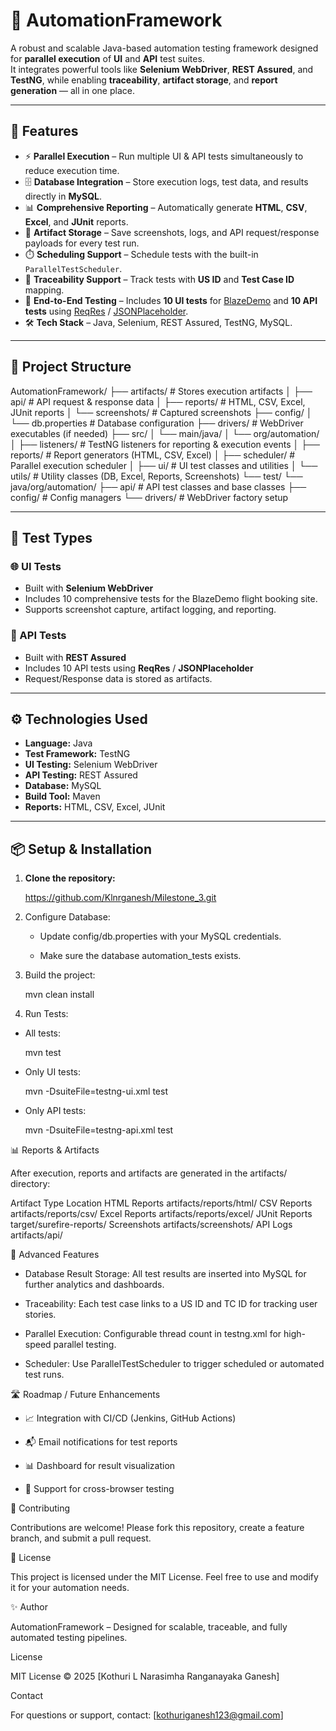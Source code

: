 # 🧪 AutomationFramework

A robust and scalable Java-based automation testing framework designed for **parallel execution** of **UI** and **API** test suites.  
It integrates powerful tools like **Selenium WebDriver**, **REST Assured**, and **TestNG**, while enabling **traceability**, **artifact storage**, and **report generation** — all in one place.

---

## 🚀 Features

- ⚡ **Parallel Execution** – Run multiple UI & API tests simultaneously to reduce execution time.
- 🗄️ **Database Integration** – Store execution logs, test data, and results directly in **MySQL**.
- 📊 **Comprehensive Reporting** – Automatically generate **HTML**, **CSV**, **Excel**, and **JUnit** reports.
- 📁 **Artifact Storage** – Save screenshots, logs, and API request/response payloads for every test run.
- ⏱️ **Scheduling Support** – Schedule tests with the built-in `ParallelTestScheduler`.
- 🧩 **Traceability Support** – Track tests with **US ID** and **Test Case ID** mapping.
- 🧪 **End-to-End Testing** – Includes **10 UI tests** for [BlazeDemo](https://blazedemo.com/) and **10 API tests** using [ReqRes](https://reqres.in/) / [JSONPlaceholder](https://jsonplaceholder.typicode.com/).
- 🛠️ **Tech Stack** – Java, Selenium, REST Assured, TestNG, MySQL.

---

## 📁 Project Structure

AutomationFramework/
├── artifacts/ # Stores execution artifacts
│ ├── api/ # API request & response data
│ ├── reports/ # HTML, CSV, Excel, JUnit reports
│ └── screenshots/ # Captured screenshots
├── config/
│ └── db.properties # Database configuration
├── drivers/ # WebDriver executables (if needed)
├── src/
│ └── main/java/
│ └── org/automation/
│ ├── listeners/ # TestNG listeners for reporting & execution events
│ ├── reports/ # Report generators (HTML, CSV, Excel)
│ ├── scheduler/ # Parallel execution scheduler
│ ├── ui/ # UI test classes and utilities
│ └── utils/ # Utility classes (DB, Excel, Reports, Screenshots)
└── test/
└── java/org/automation/
├── api/ # API test classes and base classes
├── config/ # Config managers
└── drivers/ # WebDriver factory setup


---

## 🧪 Test Types

### 🌐 UI Tests
- Built with **Selenium WebDriver**
- Includes 10 comprehensive tests for the BlazeDemo flight booking site.
- Supports screenshot capture, artifact logging, and reporting.

### 🔗 API Tests
- Built with **REST Assured**
- Includes 10 API tests using **ReqRes** / **JSONPlaceholder**
- Request/Response data is stored as artifacts.

---

## ⚙️ Technologies Used

- **Language:** Java
- **Test Framework:** TestNG
- **UI Testing:** Selenium WebDriver
- **API Testing:** REST Assured
- **Database:** MySQL
- **Build Tool:** Maven
- **Reports:** HTML, CSV, Excel, JUnit

---

## 📦 Setup & Installation

1. **Clone the repository:**
   
   https://github.com/Klnrganesh/Milestone_3.git


2. Configure Database:

   * Update config/db.properties with your MySQL credentials.

   * Make sure the database automation_tests exists.

3. Build the project:

    mvn clean install


4. Run Tests:

  * All tests:

     mvn test


  * Only UI tests:

    mvn -DsuiteFile=testng-ui.xml test


* Only API tests:

   mvn -DsuiteFile=testng-api.xml test


📊 Reports & Artifacts

After execution, reports and artifacts are generated in the artifacts/ directory:

Artifact Type	Location
HTML Reports	artifacts/reports/html/
CSV Reports	artifacts/reports/csv/
Excel Reports	artifacts/reports/excel/
JUnit Reports	target/surefire-reports/
Screenshots	artifacts/screenshots/
API Logs	artifacts/api/


🧠 Advanced Features

   * Database Result Storage: All test results are inserted into MySQL for further analytics and dashboards.

   * Traceability: Each test case links to a US ID and TC ID for tracking user stories.

   * Parallel Execution: Configurable thread count in testng.xml for high-speed parallel testing.

   * Scheduler: Use ParallelTestScheduler to trigger scheduled or automated test runs.


🛣️ Roadmap / Future Enhancements

   * 📈 Integration with CI/CD (Jenkins, GitHub Actions)

   * 📬 Email notifications for test reports

   * 📊 Dashboard for result visualization

   * 🧪 Support for cross-browser testing


🤝 Contributing

Contributions are welcome! Please fork this repository, create a feature branch, and submit a pull request.


📜 License

This project is licensed under the MIT License.
Feel free to use and modify it for your automation needs.


✨ Author

AutomationFramework – Designed for scalable, traceable, and fully automated testing pipelines.


License

MIT License © 2025 [Kothuri L Narasimha Ranganayaka Ganesh]

Contact

For questions or support, contact: [kothuriganesh123@gmail.com]
